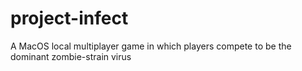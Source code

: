 # project-infect
A MacOS  local multiplayer game in which players compete to be the dominant zombie-strain virus
